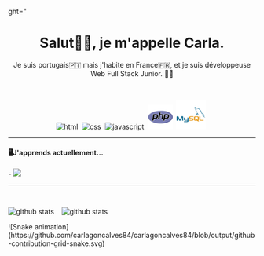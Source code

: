 ght="<h1 align='center'> Salut🙋‍♀️, je m'appelle Carla. </h1>

<p align='center'>
  Je suis portugais🇵🇹 mais j'habite en France🇫🇷, et je suis développeuse Web Full Stack Junior. 👩‍💻
</p>

<div align="center">

<br>       

  <img src="https://cdn.jsdelivr.net/gh/devicons/devicon/icons/html5/html5-original.svg" title="html" alt="html" width="60" height="60"/>&nbsp;
   <img src="https://cdn.jsdelivr.net/gh/devicons/devicon/icons/css3/css3-original.svg" title="css" alt="css" width="60" height="60"/>&nbsp;
  <img src="https://cdn.jsdelivr.net/gh/devicons/devicon/icons/javascript/javascript-plain.svg" title="javascript" alt="javascript" width="60" height="60"/>&nbsp;
  <img src="https://github.com/devicons/devicon/blob/master/icons/php/php-original.svg" title="php" alt="php" width="50" height="auto"/>&nbsp;
  <img src="https://github.com/devicons/devicon/blob/master/icons/mysql/mysql-original-wordmark.svg" title="mysql" alt="mysql" width="60" height="60"/>&nbsp;

  
</div>
<hr>

<h4>🖥️J'apprends actuellement...</h4>
<p>
- <img src="https://img.shields.io/badge/Python-14354C?style=for-the-badge&logo=python&logoColor=white" />&nbsp;
</p>

<hr>

<br>
<p align="left">
 <img src="https://github-readme-stats.vercel.app/api?username=carlagoncalves84&show_icons=true&theme=synthwave" alt="github stats" height="180cm" />&nbsp;&nbsp;&nbsp;
  <img src="https://github-readme-stats.vercel.app/api/top-langs/?username=carlagoncalves84&show_icons=true&theme=synthwave" alt="github stats" height="180cm" />&nbsp;&nbsp;&nbsp;

</p>

<p>
  ![Snake animation](https://github.com/carlagoncalves84/carlagoncalves84/blob/output/github-contribution-grid-snake.svg)
 
</p>

